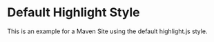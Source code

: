 # Default Highlight Style

This is an example for a Maven Site using the default highlight.js style.
